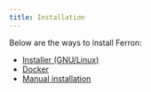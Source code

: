 ```yaml
---
title: Installation
---
```


Below are the ways to install Ferron:
- [Installer (GNU/Linux)](/docs/installation/installer-linux)
- [Docker](/docs/installation/docker)
- [Manual installation](/docs/installation/manual)